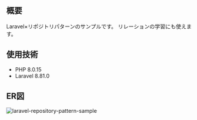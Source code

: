 ## 概要
Laravel×リポジトリパターンのサンプルです。
リレーションの学習にも使えます。

## 使用技術
- PHP 8.0.15
- Laravel 8.81.0

## ER図
![laravel-repository-pattern-sample](https://user-images.githubusercontent.com/68487631/151544530-8b38416f-b086-41e9-ae15-6fa000939eb6.png)
